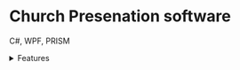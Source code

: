 # Church Presenation software
C#, WPF, PRISM
<details>
  <summary>Features</summary>
  
  ## Heading

  
</details>
